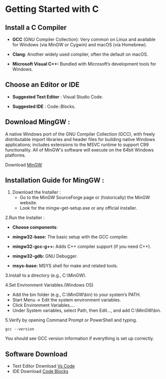 # Getting Started with C

## Install a C Compiler

- **GCC** (GNU Compiler Collection): Very common on Linux and available for Windows (via MinGW or Cygwin) and macOS (via Homebrew).
  
- **Clang**: Another widely used compiler, often the default on macOS.
  
- **Microsoft Visual C++:** Bundled with Microsoft’s development tools for Windows.

## Choose an Editor or IDE

- **Suggested Text Editor** : Visual Studio Code.

- **Suggested IDE** : Code::Blocks.

## Download MingGW : 

A native Windows port of the GNU Compiler Collection (GCC), with freely distributable import libraries and header files for building native Windows applications; includes extensions to the MSVC runtime to support C99 functionality. All of MinGW's software will execute on the 64bit Windows platforms.


Download [MinGW](https://sourceforge.net/projects/mingw/)

## Installation Guide for MingGW :

1. Download the Installer :
    - Go to the MinGW SourceForge page or (historically) the MinGW website.
    - Look for the mingw-get-setup.exe or any official installer.
  
2.Run the Installer :

- **Choose components**:
  
- **mingw32-base:** The basic setup with the GCC compiler.
- **mingw32-gcc-g++:** Adds C++ compiler support (if you need C++).
- **mingw32-gdb:** GNU Debugger.
- **msys-base:** MSYS shell for make and related tools.


3.Install to a directory (e.g., C:\MinGW).

4.Set Environment Variables.(Windows OS)

- Add the bin folder (e.g., C:\MinGW\bin) to your system’s PATH.
- Start Menu → Edit the system environment variables.
- Click Environment Variables….
- Under System variables, select Path, then Edit…, and add C:\MinGW\bin.

5.Verify by opening Command Prompt or PowerShell and typing.
```
gcc --version
```
You should see GCC version information if everything is set up correctly.

 
## Software Download 

- Text Editor Download [Vs Code](https://code.visualstudio.com/)
- IDE Download [Code Blocks](https://sourceforge.net/projects/codeblocks/)
